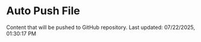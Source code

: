 # Auto Push File

Content that will be pushed to GitHub repository.
Last updated: 07/22/2025, 01:30:17 PM